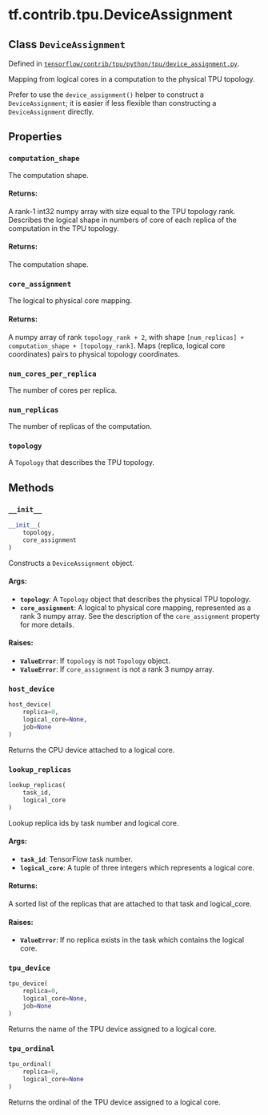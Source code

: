 <div itemscope itemtype="http://developers.google.com/ReferenceObject">
<meta itemprop="name" content="tf.contrib.tpu.DeviceAssignment" />
<meta itemprop="property" content="computation_shape"/>
<meta itemprop="property" content="core_assignment"/>
<meta itemprop="property" content="num_cores_per_replica"/>
<meta itemprop="property" content="num_replicas"/>
<meta itemprop="property" content="topology"/>
<meta itemprop="property" content="__init__"/>
<meta itemprop="property" content="host_device"/>
<meta itemprop="property" content="lookup_replicas"/>
<meta itemprop="property" content="tpu_device"/>
<meta itemprop="property" content="tpu_ordinal"/>
</div>

# tf.contrib.tpu.DeviceAssignment

## Class `DeviceAssignment`





Defined in [`tensorflow/contrib/tpu/python/tpu/device_assignment.py`](https://www.tensorflow.org/code/tensorflow/contrib/tpu/python/tpu/device_assignment.py).

Mapping from logical cores in a computation to the physical TPU topology.

Prefer to use the `device_assignment()` helper to construct a
`DeviceAssignment`; it is easier if less flexible than constructing a
`DeviceAssignment` directly.

## Properties

<h3 id="computation_shape"><code>computation_shape</code></h3>

The computation shape.

#### Returns:

A rank-1 int32 numpy array with size equal to the TPU topology rank.
Describes the logical shape in numbers of core of each replica of the
computation in the TPU topology.


#### Returns:

The computation shape.

<h3 id="core_assignment"><code>core_assignment</code></h3>

The logical to physical core mapping.

#### Returns:

A numpy array of rank `topology_rank + 2`, with shape
`[num_replicas] + computation_shape + [topology_rank]`. Maps
(replica, logical core coordinates) pairs to physical topology
coordinates.

<h3 id="num_cores_per_replica"><code>num_cores_per_replica</code></h3>

The number of cores per replica.

<h3 id="num_replicas"><code>num_replicas</code></h3>

The number of replicas of the computation.

<h3 id="topology"><code>topology</code></h3>

A `Topology` that describes the TPU topology.



## Methods

<h3 id="__init__"><code>__init__</code></h3>

``` python
__init__(
    topology,
    core_assignment
)
```

Constructs a `DeviceAssignment` object.

#### Args:

* <b>`topology`</b>: A `Topology` object that describes the physical TPU topology.
* <b>`core_assignment`</b>: A logical to physical core mapping, represented as a
    rank 3 numpy array. See the description of the `core_assignment`
    property for more details.


#### Raises:

* <b>`ValueError`</b>: If `topology` is not `Topology` object.
* <b>`ValueError`</b>: If `core_assignment` is not a rank 3 numpy array.

<h3 id="host_device"><code>host_device</code></h3>

``` python
host_device(
    replica=0,
    logical_core=None,
    job=None
)
```

Returns the CPU device attached to a logical core.

<h3 id="lookup_replicas"><code>lookup_replicas</code></h3>

``` python
lookup_replicas(
    task_id,
    logical_core
)
```

Lookup replica ids by task number and logical core.

#### Args:

* <b>`task_id`</b>: TensorFlow task number.
* <b>`logical_core`</b>: A tuple of three integers which represents a logical core.

#### Returns:

A sorted list of the replicas that are attached to that task and
logical_core.

#### Raises:

* <b>`ValueError`</b>: If no replica exists in the task which contains the logical
  core.

<h3 id="tpu_device"><code>tpu_device</code></h3>

``` python
tpu_device(
    replica=0,
    logical_core=None,
    job=None
)
```

Returns the name of the TPU device assigned to a logical core.

<h3 id="tpu_ordinal"><code>tpu_ordinal</code></h3>

``` python
tpu_ordinal(
    replica=0,
    logical_core=None
)
```

Returns the ordinal of the TPU device assigned to a logical core.



